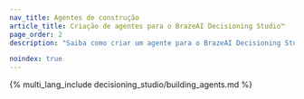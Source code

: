```yaml
---
nav_title: Agentes de construção
article_title: Criação de agentes para o BrazeAI Decisioning Studio™
page_order: 2
description: "Saiba como criar um agente para o BrazeAI Decisioning Studio™, para que você possa automatizar a experimentação personalizada e otimizar resultados como conversões, retenção ou receita - sem testes A/B manuais."

noindex: true
---
```


{% multi_lang_include decisioning_studio/building_agents.md %}

